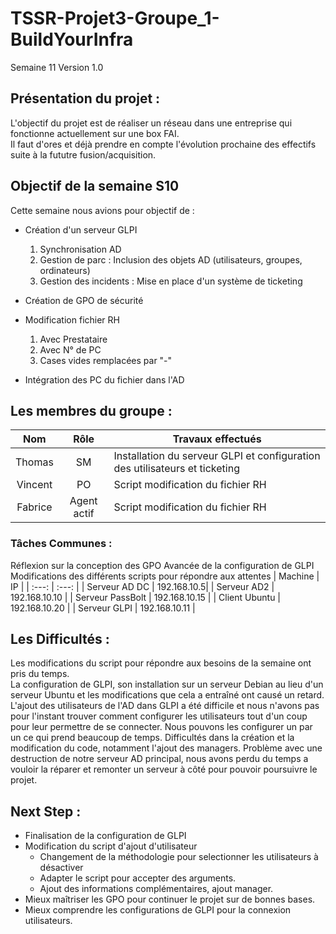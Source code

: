 
# TSSR-Projet3-Groupe_1-BuildYourInfra
Semaine 11
Version 1.0


## Présentation du projet :
L'objectif du projet est de réaliser un réseau dans une entreprise qui fonctionne actuellement sur une box FAI.  
Il faut d'ores et déjà prendre en compte l'évolution prochaine des effectifs suite à la fututre fusion/acquisition.

## Objectif de la semaine S10  
Cette semaine nous avions pour objectif de :   

- Création d'un serveur GLPI   
	1. Synchronisation AD
	2. Gestion de parc : Inclusion des objets AD (utilisateurs, groupes, ordinateurs)
	3. Gestion des incidents : Mise en place d'un système de ticketing

- Création de GPO de sécurité  
  
- Modification fichier RH  
	1. Avec Prestataire
	2. Avec N° de PC
	3. Cases vides remplacées par "-"

- Intégration des PC du fichier dans l'AD  

## Les membres du groupe :

|Nom|Rôle|Travaux effectués|
| :---: | :---: | --- |
|Thomas | SM | Installation du serveur GLPI et configuration des utilisateurs et ticketing |
|Vincent | PO | Script modification du fichier RH |
|Fabrice | Agent actif |Script modification du fichier RH |


### Tâches Communes : 
Réflexion sur la conception des GPO
Avancée de la configuration de GLPI
Modifications des différents scripts pour répondre aux attentes
| Machine | IP |
|  :---: | :---: |
| Serveur AD DC | 192.168.10.5|
| Serveur AD2  | 192.168.10.10 |
| Serveur PassBolt | 192.168.10.15 |
| Client Ubuntu  | 192.168.10.20 |
| Serveur GLPI  | 192.168.10.11 |

## Les Difficultés :
Les modifications du script pour répondre aux besoins de la semaine ont pris du temps.  
La configuration de GLPI, son installation sur un serveur Debian au lieu d'un serveur Ubuntu et les modifications que cela a entraîné ont causé un retard.
L'ajout des utilisateurs de l'AD dans GLPI a été difficile et nous n'avons pas pour l'instant trouver comment configurer les utilisateurs tout d'un coup pour leur permettre de se connecter. Nous pouvons les configurer un par un ce qui prend beaucoup de temps.
Difficultés dans la création et la modification du code, notamment l'ajout des managers.
Problème avec une destruction de notre serveur AD principal, nous avons perdu du temps a vouloir la réparer et remonter un serveur à côté pour pouvoir poursuivre le projet.

## Next Step : 
- Finalisation de la configuration de GLPI
- Modification du script d'ajout d'utilisateur
    - Changement de la méthodologie pour selectionner les utilisateurs à désactiver
    - Adapter le script pour accepter des arguments.
    - Ajout des informations complémentaires, ajout manager.
- Mieux maîtriser les GPO pour continuer le projet sur de bonnes bases.
- Mieux comprendre les configurations de GLPI pour la connexion utilisateurs.
